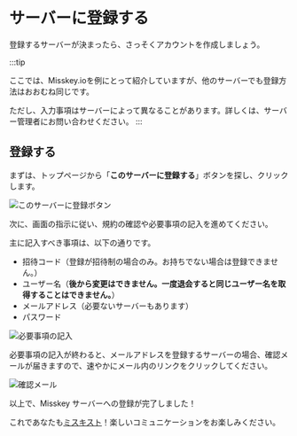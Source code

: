 # サーバーに登録する

登録するサーバーが決まったら、さっそくアカウントを作成しましょう。

:::tip

ここでは、Misskey.ioを例にとって紹介していますが、他のサーバーでも登録方法はおおむね同じです。

ただし、入力事項はサーバーによって異なることがあります。詳しくは、サーバー管理者にお問い合わせください。
:::

## 登録する

まずは、トップページから「**このサーバーに登録する**」ボタンを探し、クリックします。

![このサーバーに登録ボタン](/img/docs/for-users/onboarding/join-server/1.ja.png)

次に、画面の指示に従い、規約の確認や必要事項の記入を進めてください。

主に記入すべき事項は、以下の通りです。

- 招待コード（登録が招待制の場合のみ。お持ちでない場合は登録できません。）
- ユーザー名（**後から変更はできません。一度退会すると同じユーザー名を取得することはできません。**）
- メールアドレス（必要ないサーバーもあります）
- パスワード

![必要事項の記入](/img/docs/for-users/onboarding/join-server/2.ja.png)

必要事項の記入が終わると、メールアドレスを登録するサーバーの場合、確認メールが届きますので、速やかにメール内のリンクをクリックしてください。

![確認メール](/img/docs/for-users/onboarding/join-server/3.ja.png)

以上で、Misskey サーバーへの登録が完了しました！

これであなたも[ミスキスト](../resources/glossary/#ミスキスト)！楽しいコミュニケーションをお楽しみください。
